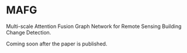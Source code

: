 # MAFG
Multi-scale Attention Fusion Graph Network for Remote Sensing Building Change Detection.

Coming soon after the paper is published.
